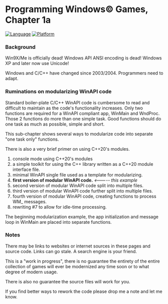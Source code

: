 # Programming Windows© Games, Chapter 1a

[![Language](https://img.shields.io/badge/Language%20-C++-blue.svg)](https://github.com/GeorgePimpleton/Win32-games/)
[![Platform](https://img.shields.io/badge/Platform%20-Win32-blue.svg)](https://github.com/GeorgePimpleton/Win32-games/)

### Background

Win9X/Me is officially dead!  Windows API ANSI encoding is dead!  Windows XP and later now use Unicode!

Windows and C/C++ have changed since 2003/2004.  Programmers need to adapt.

### Ruminations on modularizing WinAPI code

Standard boiler-plate C/C++ WinAPI code is cumbersome to read and difficult to maintain as the code's functionality increases.  Only two functions are required for a WinAPI compliant app, WinMain and WndProc. Those 2 functions do more than one simple task. Good functions should do one task as much as possible, simple and short.

This sub-chapter shows several ways to modularize code into separate "one task only" functions.

There is also a very brief primer on using C++20's modules.

1. console mode using C++20's modules
2. a simple toolkit for using the C++ <random> library written as a C++20 module interface file.
3. minimal WinAPI single file used as a template for modularizing.
4. **first version of modular WinAPI code.** *<----- this example*
5. second version of modular WinAPI code split into multiple files.
6. third version of modular WinAPI code further split into multiple files.
7. fourth version of modular WinAPI code, creating functions to process WM_ messages.
8. rewriting #7 to allow for idle-time processing.

The beginning modularization example, the app initialization and message loop in WinMain are placed into separate functions.

### Notes

There may be links to websites or internet sources in these pages and source code. Links can go stale. A search engine is your friend.

This is a "work in progress", there is no guarantee the entirety of the entire collection of games will ever be modernized any time soon or to what degree of modern usage.

There is also no guarantee the source files will work for you.

If you find better ways to rework the code please drop me a note and let me know.
